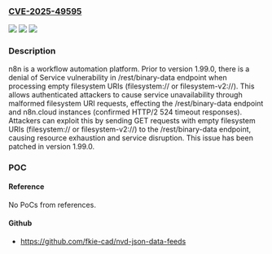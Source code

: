 ### [CVE-2025-49595](https://cve.mitre.org/cgi-bin/cvename.cgi?name=CVE-2025-49595)
![](https://img.shields.io/static/v1?label=Product&message=n8n&color=blue)
![](https://img.shields.io/static/v1?label=Version&message=%3C%201.99.0%20&color=brightgreen)
![](https://img.shields.io/static/v1?label=Vulnerability&message=CWE-400%3A%20Uncontrolled%20Resource%20Consumption&color=brightgreen)

### Description

n8n is a workflow automation platform. Prior to version 1.99.0, there is a denial of Service vulnerability in /rest/binary-data endpoint when processing empty filesystem URIs (filesystem:// or filesystem-v2://). This allows authenticated attackers to cause service unavailability through malformed filesystem URI requests, effecting the /rest/binary-data endpoint and n8n.cloud instances (confirmed HTTP/2 524 timeout responses). Attackers can exploit this by sending GET requests with empty filesystem URIs (filesystem:// or filesystem-v2://) to the /rest/binary-data endpoint, causing resource exhaustion and service disruption. This issue has been patched in version 1.99.0.

### POC

#### Reference
No PoCs from references.

#### Github
- https://github.com/fkie-cad/nvd-json-data-feeds

